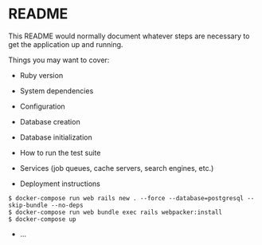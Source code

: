 # README

This README would normally document whatever steps are necessary to get the
application up and running.

Things you may want to cover:

* Ruby version

* System dependencies

* Configuration

* Database creation

* Database initialization

* How to run the test suite

* Services (job queues, cache servers, search engines, etc.)

* Deployment instructions

```
$ docker-compose run web rails new . --force --database=postgresql --skip-bundle --no-deps
$ docker-compose run web bundle exec rails webpacker:install
$ docker-compose up
```

* ...
